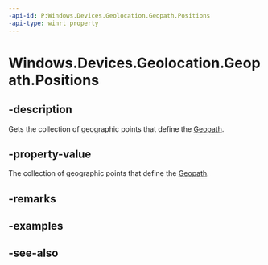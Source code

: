 ----api-id: P:Windows.Devices.Geolocation.Geopath.Positions
-api-type: winrt property
---<!-- Property syntaxpublic Windows.Foundation.Collections.IVectorView<Windows.Devices.Geolocation.BasicGeoposition> Positions { get; }--># Windows.Devices.Geolocation.Geopath.Positions## -descriptionGets the collection of geographic points that define the [Geopath](geopath.md).## -property-valueThe collection of geographic points that define the [Geopath](geopath.md).## -remarks## -examples## -see-also